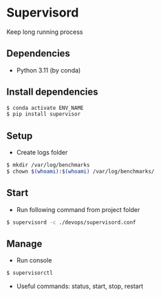 # Supervisord
Keep long running process

## Dependencies

- Python 3.11 (by conda)

## Install dependencies

```sh
$ conda activate ENV_NAME
$ pip install supervisor
```

## Setup

- Create logs folder

```sh
$ mkdir /var/log/benchmarks
$ chown $(whoami):$(whoami) /var/log/benchmarks/
```

## Start

- Run following command from project folder

```sh
$ supervisord -c ./devops/supervisord.conf
```

## Manage

- Run console 

```sh
$ supervisorctl
```

- Useful commands: status, start, stop, restart